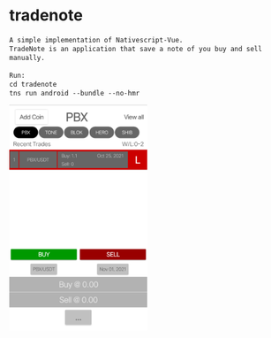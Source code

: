 # tradenote
```
A simple implementation of Nativescript-Vue.
TradeNote is an application that save a note of you buy and sell manually.

Run:
cd tradenote
tns run android --bundle --no-hmr
```
<img src="https://github.com/pollyolly/tradenote/blob/main/tradenote-ss.png" width=250 />
